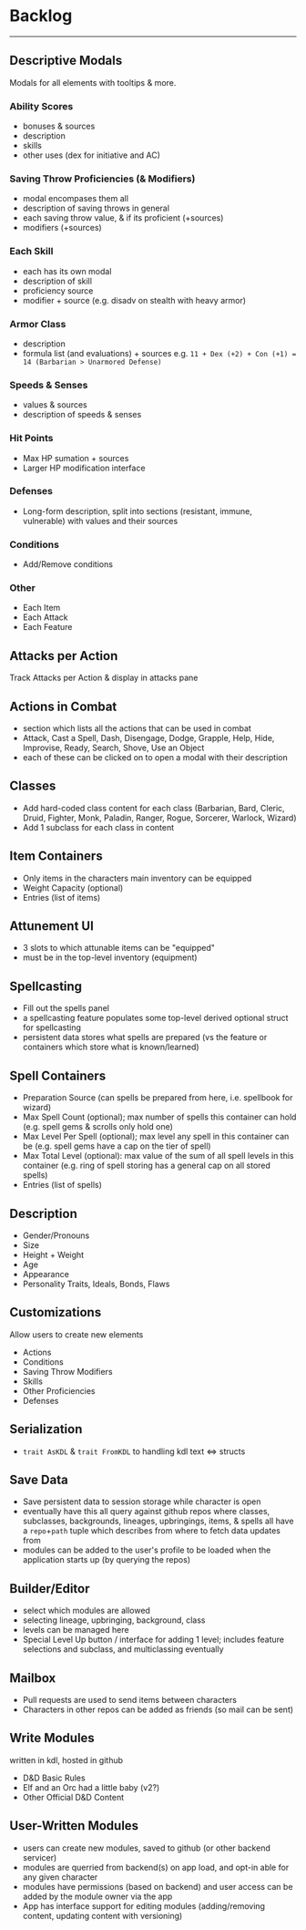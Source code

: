 # Backlog
-----

## Descriptive Modals
Modals for all elements with tooltips & more.

### Ability Scores
- bonuses & sources
- description
- skills
- other uses (dex for initiative and AC)

### Saving Throw Proficiencies (& Modifiers)
- modal encompases them all
- description of saving throws in general
- each saving throw value, & if its proficient (+sources)
- modifiers (+sources)

### Each Skill
- each has its own modal
- description of skill
- proficiency source
- modifier + source (e.g. disadv on stealth with heavy armor)

### Armor Class
- description
- formula list (and evaluations) + sources
	e.g. `11 + Dex (+2) + Con (+1) = 14 (Barbarian > Unarmored Defense)`

### Speeds & Senses
- values & sources
- description of speeds & senses

### Hit Points
- Max HP sumation + sources
- Larger HP modification interface

### Defenses
- Long-form description, split into sections (resistant, immune, vulnerable) with values and their sources

### Conditions
- Add/Remove conditions

### Other
- Each Item
- Each Attack
- Each Feature

## Attacks per Action
Track Attacks per Action & display in attacks pane

## Actions in Combat
- section which lists all the actions that can be used in combat
- Attack, Cast a Spell, Dash, Disengage, Dodge, Grapple, Help, Hide, Improvise, Ready, Search, Shove, Use an Object
- each of these can be clicked on to open a modal with their description

## Classes
- Add hard-coded class content for each class (Barbarian, Bard, Cleric, Druid, Fighter, Monk, Paladin, Ranger, Rogue, Sorcerer, Warlock, Wizard)
- Add 1 subclass for each class in content

## Item Containers
- Only items in the characters main inventory can be equipped
- Weight Capacity (optional)
- Entries (list of items)

## Attunement UI
- 3 slots to which attunable items can be "equipped"
- must be in the top-level inventory (equipment)

## Spellcasting
- Fill out the spells panel
- a spellcasting feature populates some top-level derived optional struct for spellcasting
- persistent data stores what spells are prepared (vs the feature or containers which store what is known/learned)

## Spell Containers
- Preparation Source (can spells be prepared from here, i.e. spellbook for wizard)
- Max Spell Count (optional); max number of spells this container can hold (e.g. spell gems & scrolls only hold one)
- Max Level Per Spell (optional); max level any spell in this container can be (e.g. spell gems have a cap on the tier of spell)
- Max Total Level (optional): max value of the sum of all spell levels in this container (e.g. ring of spell storing has a general cap on all stored spells)
- Entries (list of spells)

## Description
- Gender/Pronouns
- Size
- Height + Weight
- Age
- Appearance
- Personality Traits, Ideals, Bonds, Flaws

## Customizations
Allow users to create new elements
- Actions
- Conditions
- Saving Throw Modifiers
- Skills
- Other Proficiencies
- Defenses

## Serialization
- `trait AsKDL` & `trait FromKDL` to handling kdl text <=> structs

## Save Data
- Save persistent data to session storage while character is open
- eventually have this all query against github repos where classes, subclasses, backgrounds, lineages, upbringings, items, & spells all have a `repo`+`path` tuple which describes from where to fetch data updates from
- modules can be added to the user's profile to be loaded when the application starts up (by querying the repos)

## Builder/Editor
- select which modules are allowed
- selecting lineage, upbringing, background, class
- levels can be managed here
- Special Level Up button / interface for adding 1 level; includes feature selections and subclass, and multiclassing eventually

## Mailbox
- Pull requests are used to send items between characters
- Characters in other repos can be added as friends (so mail can be sent)

## Write Modules
written in kdl, hosted in github
- D&D Basic Rules
- Elf and an Orc had a little baby (v2?)
- Other Official D&D Content

## User-Written Modules
- users can create new modules, saved to github (or other backend servicer)
- modules are querried from backend(s) on app load, and opt-in able for any given character
- modules have permissions (based on backend) and user access can be added by the module owner via the app
- App has interface support for editing modules (adding/removing content, updating content with versioning)
